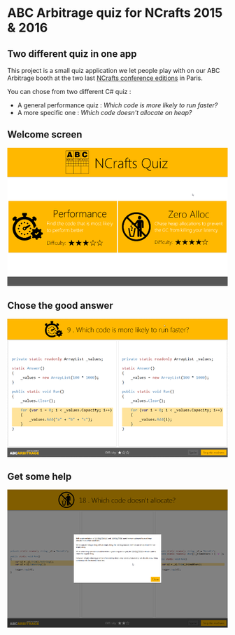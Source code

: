 # ABC Arbitrage quiz for NCrafts 2015 & 2016

## Two different quiz in one app

This project is a small quiz application we let people play with on our ABC Arbitrage booth at the two last [NCrafts conference editions](http://ncrafts.io/) in Paris.

You can chose from two different C# quiz :

* A general performance quiz : _Which code is more likely to run faster?_
* A more specific one : _Which code doesn't allocate on heap?_

## Welcome screen
![Play screen](./Images/screenshot1.png "Play screen")

## Chose the good answer

![Play screen](./Images/screenshot2.png "Play screen")

## Get some help

![Help screen](./Images/screenshot3.png "Help screen")